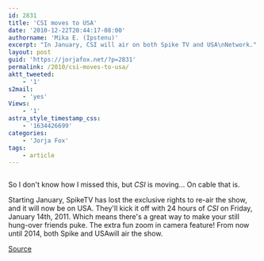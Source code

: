 ```yaml
---
id: 2831
title: 'CSI moves to USA'
date: '2010-12-22T20:44:17-08:00'
authorname: 'Mika E. (Ipstenu)'
excerpt: "In January, CSI will air on both Spike TV and USA\nNetwork."
layout: post
guid: 'https://jorjafox.net/?p=2831'
permalink: /2010/csi-moves-to-usa/
aktt_tweeted:
    - '1'
s2mail:
    - 'yes'
Views:
    - '1'
astra_style_timestamp_css:
    - '1634426699'
categories:
    - 'Jorja Fox'
tags:
    - article
---
```


<img src="//static.jorjafox.net/wordpress/2010/12/20101222-075708.jpg" alt="" class="alignleft size-full" />

So I don't know how I missed this, but _CSI_ is moving... On cable that is.

Starting January, SpikeTV has lost the exclusive rights to re-air the show, and it will now be on USA. They'll kick it off with 24 hours of _CSI_ on Friday, January 14th, 2011. Which means there's a great way to make your still hung-over friends puke. The extra fun zoom in camera feature! From now until 2014, both Spike and USAwill air the show.

<a href="http://blog.sitcomsonline.com/2010/12/csi-joins-usa-network-in-january-2011.html">Source</a>
